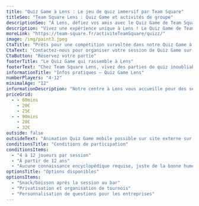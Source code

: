 ```yaml
---
title: "Quiz Game à Lens : Le jeu de quiz immersif par Team Square"
titleSeo: "Team Square Lens : Quiz Game et activités de groupe"
descriptionSeo: "À Lens, défiez vos amis avec le Quiz Game de Team Square. Buzzers, plateaux TV, bar/restauration. Parfait pour EVG, familles, et entreprises."
description: "Vivez une expérience unique à Lens ! Le Quiz Game de Team Square vous plonge dans une ambiance de plateau TV. Stratégie, connaissance et fous rires garantis pour tous !"
moreLink: "https://team-square.fr/activiteTeamSquare/quizz/"
image: /img/paint3.jpeg
CtaTitle: "Prêts pour une compétition survoltée dans notre Quiz Game à Lens ?"
CtaText: "Contactez-nous pour organiser votre session de Quiz Game sur-mesure ou pour toute question sur nos formules à Lens."
CtaButton: "Réservez votre partie"
footerTitle: "Le Quiz Game qui rassemble à Lens"
footerText: "Chez Team Square Lens, vivez des parties de quiz inoubliables. Ambiance plateau TV, buzzers, bar/restauration et tournée offerte pour chaque groupe."
informationTitle: "Infos pratiques – Quiz Game Lens"
numberPlayers: "4-12"
minimalAge: "12"
informationDescription: "Notre centre à Lens vous accueille pour des sessions de Quiz Game survoltées. Découvrez nos thèmes variés, notre bar et nos espaces conviviaux pour un moment parfait."
priceGrid:
  - - 60mins
    - 20€
    - 25€
  - - 90mins
    - 28€
    - 32€
outside: false
outsideText: "Animation Quiz Game mobile possible sur site externe sur devis."
conditionsTitle: "Conditions de participation"
conditionsItems:
  - "4 à 12 joueurs par session"
  - "À partir de 12 ans"
  - "Aucune connaissance encyclopédique requise, juste de la bonne humeur !"
optionsTitle: "Options disponibles"
optionsItems:
  - "Snack/boisson après la session au bar"
  - "Privatisation et organisation de tournois"
  - "Personnalisation de questions pour les entreprises"
---
```

